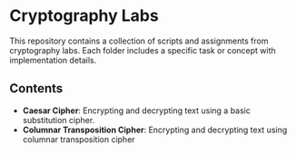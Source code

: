 # Cryptography Labs

This repository contains a collection of scripts and assignments from cryptography labs. Each folder includes a specific task or concept with implementation details.

## Contents
- **Caesar Cipher**: Encrypting and decrypting text using a basic substitution cipher.
- **Columnar Transposition Cipher**: Encrypting and decrypting text using columnar transposition cipher